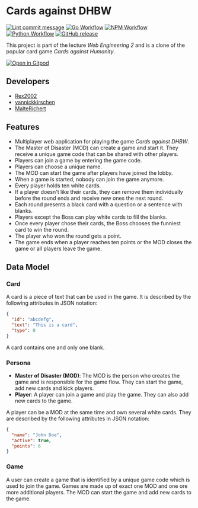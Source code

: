 # Cards against DHBW

[![Lint commit message](https://github.com/yannickkirschen/cards-against-dhbw/actions/workflows/commit-lint.yml/badge.svg)](https://github.com/yannickkirschen/cards-against-dhbw/actions/workflows/commit-lint.yml)
[![Go Workflow](https://github.com/yannickkirschen/cards-against-dhbw/actions/workflows/go.yml/badge.svg)](https://github.com/yannickkirschen/cards-against-dhbw/actions/workflows/go.yml)
[![NPM Workflow](https://github.com/yannickkirschen/cards-against-dhbw/actions/workflows/npm.yml/badge.svg)](https://github.com/yannickkirschen/cards-against-dhbw/actions/workflows/npm.yml)
[![Python Workflow](https://github.com/yannickkirschen/cards-against-dhbw/actions/workflows/python.yml/badge.svg)](https://github.com/yannickkirschen/cards-against-dhbw/actions/workflows/python.yml)
[![GitHub release](https://img.shields.io/github/release/yannickkirschen/cards-against-dhbw.svg)](https://github.com/yannickkirschen/cards-against-dhbw/releases/)

This project is part of the lecture *Web Engineering 2* and is a clone of the popular card game *Cards against Humanity*.

[![Open in Gitpod](https://gitpod.io/button/open-in-gitpod.svg)](https://gitpod.io/#https://github.com/yannickkirschen/cards-against-dhbw/)

## Developers

- [Rex2002](https://github.com/Rex2002)
- [yannickkirschen](https://github.com/yannickkirschen)
- [MalteRichert](https://github.com/MalteRichert)

## Features

- Multiplayer web application for playing the game *Cards against DHBW*.
- The Master of Disaster (MOD) can create a game and start it. They receive a unique game code that can be shared with other players.
- Players can join a game by entering the game code.
- Players can choose a unique name.
- The MOD can start the game after players have joined the lobby.
- When a game is started, nobody can join the game anymore.
- Every player holds ten white cards.
- If a player doesn't like their cards, they can remove them individually before the round ends and receive new ones the next round.
- Each round presents a black card with a question or a sentence with blanks.
- Players except the Boss can play white cards to fill the blanks.
- Once every player chose their cards, the Boss chooses the funniest card to win the round.
- The player who won the round gets a point.
- The game ends when a player reaches ten points or the MOD closes the game or all players leave the game.

## Data Model

### Card

A card is a piece of text that can be used in the game. It is described by the following attributes in JSON notation:

```json
{
  "id": "abcdefg",
  "text": "This is a card",
  "type": 0
}
```

A card contains one and only one blank.

### Persona

- **Master of Disaster (MOD)**: The MOD is the person who creates the game and is responsible for the game flow. They can
start the game, add new cards and kick players.
- **Player**: A player can join a game and play the game. They can also add new cards to the game.

A player can be a MOD at the same time and own several white cards. They are described by the following attributes
in JSON notation:

```json
{
  "name": "John Doe",
  "active": true,
  "points": 6
}
```

### Game

A user can create a game that is identified by a unique game code which is used to join the game. Games are made up of
exact one MOD and one ore more additional players. The MOD can start the game and add new cards to the game.
